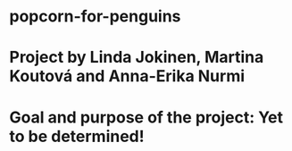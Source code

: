 # popcorn-for-penguins

# Project by Linda Jokinen, Martina Koutová and Anna-Erika Nurmi
# Goal and purpose of the project: Yet to be determined!
